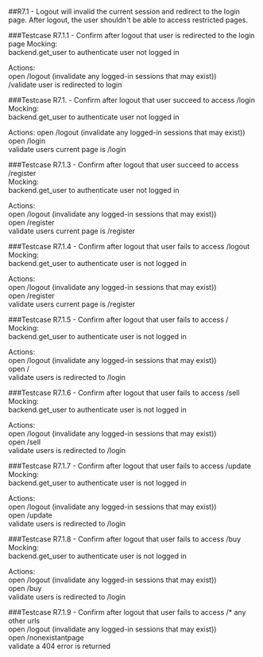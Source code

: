 ﻿##R7.1 - Logout will invalid the current session and redirect to the login page. After logout, the user shouldn't be able to access restricted pages.  

###Testcase R7.1.1 - Confirm after logout that user is redirected to the login page
Mocking:   
backend.get_user to authenticate user not logged in  

Actions:  
open /logout (invalidate any logged-in sessions that may exist))  
/validate user is redirected to login  

###Testcase R7.1. - Confirm after logout that user succeed to access /login  
Mocking:   
backend.get_user to authenticate user not logged in  

Actions:
open /logout (invalidate any logged-in sessions that may exist))  
open /login  
validate users current page is /login  

###Testcase R7.1.3 - Confirm after logout that user succeed to access /register  
Mocking:   
backend.get_user to authenticate user not logged in  

Actions:  
open /logout (invalidate any logged-in sessions that may exist))  
open /register  
validate users current page is /register  

###Testcase R7.1.4 - Confirm after logout that user fails to access /logout  
Mocking:   
backend.get_user to authenticate user is not logged in  

Actions:  
open /logout (invalidate any logged-in sessions that may exist))  
open /register  
validate users current page is /register  

###Testcase R7.1.5 - Confirm after logout that user fails to access /  
Mocking:   
backend.get_user to authenticate user is not logged in  

Actions:  
open /logout (invalidate any logged-in sessions that may exist))  
open /  
validate users is redirected to /login   

###Testcase R7.1.6 - Confirm after logout that user fails to access /sell  
Mocking:   
backend.get_user to authenticate user is not logged in  

Actions:  
open /logout (invalidate any logged-in sessions that may exist))  
open /sell  
validate users is redirected to /login   

###Testcase R7.1.7 - Confirm after logout that user fails to access /update  
Mocking:   
backend.get_user to authenticate user is not logged in  

Actions:  
open /logout (invalidate any logged-in sessions that may exist))  
open /update  
validate users is redirected to /login   

###Testcase R7.1.8 - Confirm after logout that user fails to access /buy  
Mocking:   
backend.get_user to authenticate user is not logged in  

Actions:  
open /logout (invalidate any logged-in sessions that may exist))  
open /buy  
validate users is redirected to /login   

###Testcase R7.1.9 - Confirm after logout that user fails to access /\* any other urls    
open /logout (invalidate any logged-in sessions that may exist))  
open /nonexistantpage  
validate a 404 error is returned  




